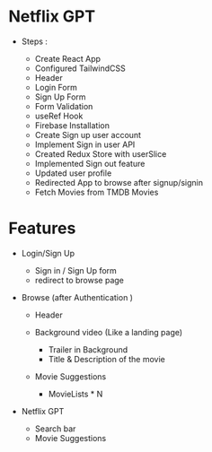 # Netflix GPT

- Steps :

    - Create React App
    - Configured TailwindCSS
    - Header
    - Login Form
    - Sign Up Form 
    - Form Validation 
    - useRef Hook
    - Firebase Installation
    - Create Sign up user account
    - Implement Sign in user API
    - Created Redux Store with userSlice
    - Implemented Sign out feature
    - Updated user profile
    - Redirected App to browse after signup/signin
    - Fetch Movies from TMDB Movies

# Features
- Login/Sign Up
    - Sign in / Sign Up form
    - redirect to browse page 

- Browse (after Authentication )
    - Header 
    - Background video (Like a landing page)
        - Trailer in Background
        - Title & Description of the movie

    - Movie Suggestions
        - MovieLists * N 

- Netflix GPT 
    - Search bar
    - Movie Suggestions
